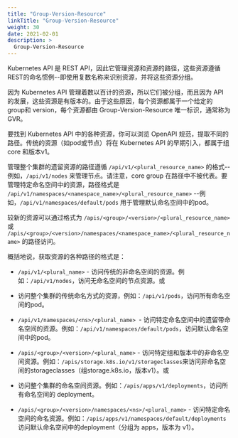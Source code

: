 ```yaml
---
title: "Group-Version-Resource"
linkTitle: "Group-Version-Resource"
weight: 30
date: 2021-02-01
description: >
  Group-Version-Resource
---
```


Kubernetes API 是 REST API，因此它管理资源和资源的路径，这些资源遵循REST的命名惯例--即使用复数名称来识别资源，并将这些资源分组。

因为 Kubernetes API 管理着数以百计的资源，所以它们被分组，而且因为 API 的发展，这些资源是有版本的。由于这些原因，每个资源都属于一个给定的 group和 version，每个资源都由 Group-Version-Resource 唯一标识，通常称为 GVR。

要找到 Kubernetes API 中的各种资源，你可以浏览 OpenAPI 规范，提取不同的路径。传统的资源（如pod或节点）将在 Kubernetes API 的早期引入，都属于组 core 和版本v1。

管理整个集群的遗留资源的路径遵循 `/api/v1/<plural_resource_name>` 的格式--例如，`/api/v1/nodes` 来管理节点。请注意，core group 在路径中不被代表。要管理特定命名空间中的资源，路径格式是 `/api/v1/namespaces/<namespace_name>/<plural_resource_name>` --例如，`/api/v1/namespaces/default/pods` 用于管理默认命名空间中的pod。

较新的资源可以通过格式为 `/apis/<group>/<version>/<plural_resource_name>`或 `/apis/<group>/<version>/namespaces/<namespace_name>/<plural_resource_name>` 的路径访问。

概括地说，获取资源的各种路径的格式是：

- `/api/v1/<plural_name>` - 访问传统的非命名空间的资源。例如：`/api/v1/nodes`，访问无命名空间的节点资源。或
- 访问整个集群的传统命名方式的资源，例如：`/api/v1/pods`，访问所有命名空间的pod。

- `/api/v1/namespaces/<ns>/<plural_name> `- 访问特定命名空间中的遗留带命名空间的资源。例如：`/api/v1/namespaces/default/pods`，访问默认命名空间中的pod。
- `/apis/<group>/<version>/<plural_name>` - 访问特定组和版本中的非命名空间资源。例如：`/apis/storage.k8s.io/v1/storageclasses`来访问非命名空间的storageclasses（组storage.k8s.io，版本v1）。或
- 访问整个集群的命名空间资源。例如：`/apis/apps/v1/deployments`，访问所有命名空间的 deployment。

- `/apis/<group>/<version>/namespaces/<ns>/<plural_name>` - 访问特定命名空间的命名资源。例如：`/apis/apps/v1/namespaces/default/deployments`访问默认命名空间中的deployment（分组为 apps，版本为 v1）。
